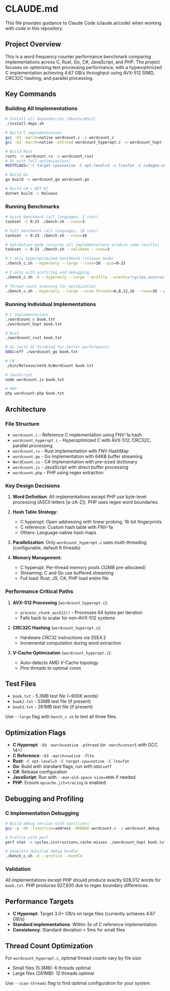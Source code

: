 # CLAUDE.md

This file provides guidance to Claude Code (claude.ai/code) when working with code in this repository.

## Project Overview

This is a word frequency counter performance benchmark comparing implementations across C, Rust, Go, C#, JavaScript, and PHP. The project focuses on optimizing text processing performance, with a hyperoptimized C implementation achieving 4.67 GB/s throughput using AVX-512 SIMD, CRC32C hashing, and parallel processing.

## Key Commands

### Building All Implementations
```bash
# Install all dependencies (Ubuntu/WSL2)
./install-deps.sh

# Build C implementations
gcc -O3 -march=native wordcount.c -o wordcount_c
gcc -O3 -march=native -pthread wordcount_hyperopt.c -o wordcount_hopt -lm

# Build Rust
rustc -O wordcount.rs -o wordcount_rust
# Or with full optimizations:
RUSTFLAGS="-C target-cpu=native -C opt-level=3 -C lto=fat -C codegen-units=1" rustc wordcount.rs -o wordcount_rust_opt

# Build Go
go build -o wordcount_go wordcount.go

# Build C# (.NET 8)
dotnet build -c Release
```

### Running Benchmarks

```bash
# Quick benchmark (all languages, 3 runs)
taskset -c 0-23 ./bench.sh --runs=3

# Full benchmark (all languages, 10 runs)
taskset -c 0-23 ./bench.sh --runs=10

# Validation mode (ensures all implementations produce same results)
taskset -c 0-23 ./bench.sh --validate --runs=3

# C-only hyperoptimized benchmark (release mode)
./bench_c.sh --hyperonly --large --runs=10 --pin=0-23

# C-only with profiling and debugging
./bench_c.sh -d --hyperonly --large --profile --events="cycles,instructions,cache-misses" --pin=0-23 --runs=3 --bundle

# Thread count scanning for optimization
./bench_c.sh --hyperonly --large --scan-threads=6,8,12,16 --runs=10 --pin=0-23
```

### Running Individual Implementations
```bash
# C implementations
./wordcount_c book.txt
./wordcount_hopt book.txt

# Rust
./wordcount_rust book.txt

# Go (with GC disabled for better performance)
GOGC=off ./wordcount_go book.txt

# C#
./bin/Release/net8.0/WordCount book.txt

# JavaScript
node wordcount.js book.txt

# PHP
php wordcount.php book.txt
```

## Architecture

### File Structure
- `wordcount.c` - Reference C implementation using FNV-1a hash
- `wordcount_hyperopt.c` - Hyperoptimized C with AVX-512, CRC32C, parallel processing
- `wordcount.rs` - Rust implementation with FNV HashMap
- `wordcount.go` - Go implementation with 64KB buffer streaming
- `WordCount.cs` - C# implementation with pre-sized dictionary
- `wordcount.js` - JavaScript with direct buffer processing
- `wordcount.php` - PHP using regex extraction

### Key Design Decisions

1. **Word Definition**: All implementations except PHP use byte-level processing (ASCII letters [a-zA-Z]). PHP uses regex word boundaries.

2. **Hash Table Strategy**: 
   - C hyperopt: Open addressing with linear probing, 16-bit fingerprints
   - C reference: Custom hash table with FNV-1a
   - Others: Language-native hash maps

3. **Parallelization**: Only `wordcount_hyperopt.c` uses multi-threading (configurable, default 6 threads)

4. **Memory Management**:
   - C hyperopt: Per-thread memory pools (32MB pre-allocated)
   - Streaming: C and Go use buffered streaming
   - Full load: Rust, JS, C#, PHP load entire file

### Performance Critical Paths

1. **AVX-512 Processing** (`wordcount_hyperopt.c`):
   - `process_chunk_avx512()` - Processes 64 bytes per iteration
   - Falls back to scalar for non-AVX-512 systems

2. **CRC32C Hashing** (`wordcount_hyperopt.c`):
   - Hardware CRC32 instructions via SSE4.2
   - Incremental computation during word extraction

3. **V-Cache Optimization** (`wordcount_hyperopt.c`):
   - Auto-detects AMD V-Cache topology
   - Pins threads to optimal cores

## Test Files

- `book.txt` - 5.3MB test file (~900K words)
- `book2.txt` - 53MB test file (if present)
- `book3.txt` - 261MB test file (if present)

Use `--large` flag with `bench_c.sh` to test all three files.

## Optimization Flags

- **C Hyperopt**: `-O3 -march=native -pthread` (or `-march=znver5` with GCC 14+)
- **C Reference**: `-O3 -march=native -flto`
- **Rust**: `-C opt-level=3 -C target-cpu=native -C lto=fat`
- **Go**: Build with standard flags, run with `GOGC=off`
- **C#**: Release configuration
- **JavaScript**: Run with `--max-old-space-size=4096` if needed
- **PHP**: Ensure `opcache.jit=tracing` is enabled

## Debugging and Profiling

### C Implementation Debugging
```bash
# Build debug version with sanitizers
gcc -g -O0 -fsanitize=address -DDEBUG wordcount.c -o wordcount_debug

# Profile with perf
perf stat -e cycles,instructions,cache-misses ./wordcount_hopt book.txt

# Generate detailed debug bundle
./bench_c.sh -d --profile --bundle
```

### Validation
All implementations except PHP should produce exactly 928,012 words for `book.txt`. PHP produces 927,930 due to regex boundary differences.

## Performance Targets

- **C Hyperopt**: Target 3.0+ GB/s on large files (currently achieves 4.67 GB/s)
- **Standard implementations**: Within 3x of C reference implementation
- **Consistency**: Standard deviation < 5ms for small files

## Thread Count Optimization

For `wordcount_hyperopt.c`, optimal thread counts vary by file size:
- Small files (5.3MB): 6 threads optimal
- Large files (261MB): 12 threads optimal

Use `--scan-threads` flag to find optimal configuration for your system.